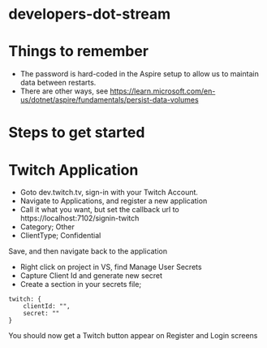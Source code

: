 # developers-dot-stream


# Things to remember

- The password is hard-coded in the Aspire setup to allow us to maintain data between restarts. 
- There are other ways, see https://learn.microsoft.com/en-us/dotnet/aspire/fundamentals/persist-data-volumes

# Steps to get started


# Twitch Application

- Goto dev.twitch.tv, sign-in with your Twitch Account. 
- Navigate to Applications, and register a new application
- Call it what you want, but set the callback url to https://localhost:7102/signin-twitch 
- Category; Other
- ClientType; Confidential

Save, and then navigate back to the application

- Right click on project in VS, find Manage User Secrets
- Capture Client Id and generate new secret
- Create a section in your secrets file;
```
twitch: { 
	clientId: "",
	secret: ""
}
```

You should now get a Twitch button appear on Register and Login screens